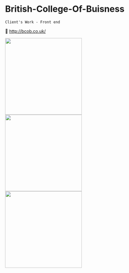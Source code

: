 # British-College-Of-Buisness
                                                                                    
` Client's Work - Front end `

                                                                                                                                                                                       

:link: <a>http://bcob.co.uk/</a>

                                                                                                                    




<a href="http://i.imgur.com/a52LqiX.jpg"><img src="http://i.imgur.com/a52LqiX.jpg" align="left" width="250"></a>
<a href="http://i.imgur.com/J3FIlnO.png"><img src="http://i.imgur.com/J3FIlnO.png" align="left" width="250"></a>
<a href="http://i.imgur.com/qNXCiZX.jpg"><img src="http://i.imgur.com/qNXCiZX.jpg" align="left" width="250"></a>

